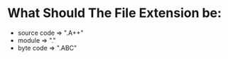 # What Should The File Extension be: 
- source code   => ".A++" 
- module        => "."
- byte code     => ".ABC"
